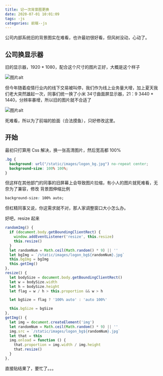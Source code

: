 ```yaml
---
title: 记一次背景图更换
date: 2020-07-01 10:01:09
tags: -js
categories: 前端--js
---
```


公司内部系统旧的背景图实在难看，也许最初很好看，但风树没动，心动了。
<!-- more -->

## 公司换显示器

旧的显示器，1920 * 1080，配合这个尺寸的图片正好，大概是这个样子

![图片alt](./1.jpg "比例正好")

但今年随着疫情行业内的线下交易被叫停，我们作为线上业务量大增，加上夏天我们老大突然雄起一次，同事们统一换了小米 34寸曲面屏显示器，21：9 3440 * 1440，分辨率暴增，所以旧的图片就不合适了

![图片alt](./2.jpg "比例正好")

死难看，所以为了前端的脸面（合法摸鱼），只好修改这里。

## 开始

最初只打算用 Css 解决，换一张高清图片，然后宽高都 100%

```css
.bg {
  background: url("/static/images/logon_bg.jpg") no-repeat center;
  background-size: 100% 100%;
}
```

但这样在其他部门的同事的旧屏幕上会导致图片拉缩，有小人的图片就死难看，无奈为了兼容，修改 背景图伸缩比例

```css
background-size: 100% auto;
```

但杠精同事又说，你这需求就不对，那人家调整窗口大小怎么办。

好吧，resize 起来

```js
randomImg() {
  if (document.body.getBoundingClientRect) {
    window.addEventListener('resize', this.resize)
    this.resize()
  }
  let randomNum = Math.ceil(Math.random() * 9) || ''
  let bgImg = `/static/images/logon_bg${randomNum}.jpg`
  this.bgImg = bgImg
  this.getImg()
},
resize() {
  let bodySize = document.body.getBoundingClientRect()
  let w = bodySize.width
  let h = bodySize.height
  let flag = w / h > this.proportion && w > h

  let bgSize = flag ? '100% auto' : 'auto 100%'

  this.bgSize = bgSize
},
getImg() {
  let img = document.createElement('img')
  let randomNum = Math.ceil(Math.random() * 9) || ''
  img.src = `/static/images/logon_bg${randomNum}.jpg`
  let that = this
  img.onload = function () {
    that.proportion = img.width / img.height
    that.resize()
  }
},
```
直接贴结果了，要忙了。。。
